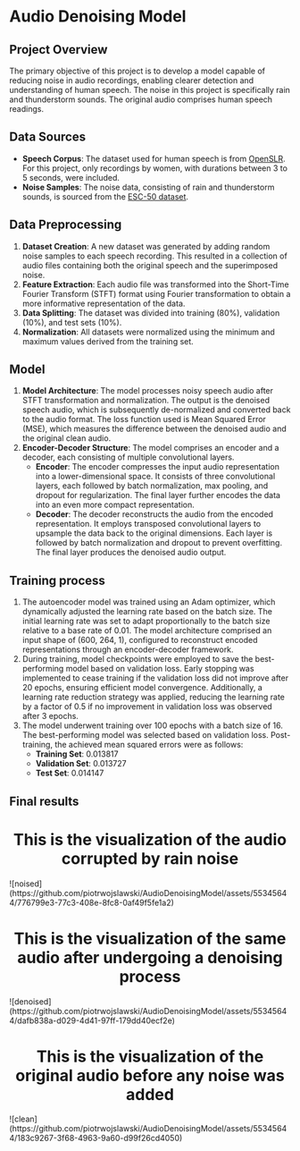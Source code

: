 # Audio Denoising Model

## Project Overview
The primary objective of this project is to develop a model capable of reducing noise in audio recordings, enabling clearer detection and understanding of human speech. The noise in this project is specifically rain and thunderstorm sounds. The original audio comprises human speech readings.

## Data Sources
- **Speech Corpus**: The dataset used for human speech is from [OpenSLR](https://www.openslr.org/12/). For this project, only recordings by women, with durations between 3 to 5 seconds, were included.
- **Noise Samples**: The noise data, consisting of rain and thunderstorm sounds, is sourced from the [ESC-50 dataset](https://github.com/karolpiczak/ESC-50.git).

## Data Preprocessing
1. **Dataset Creation**: A new dataset was generated by adding random noise samples to each speech recording. This resulted in a collection of audio files containing both the original speech and the superimposed noise.
2. **Feature Extraction**: Each audio file was transformed into the Short-Time Fourier Transform (STFT) format using Fourier transformation to obtain a more informative representation of the data.
3. **Data Splitting**: The dataset was divided into training (80%), validation (10%), and test sets (10%).
4. **Normalization**: All datasets were normalized using the minimum and maximum values derived from the training set.

## Model
1. **Model Architecture**: The model processes noisy speech audio after STFT transformation and normalization. The output is the denoised speech audio, which is subsequently de-normalized and converted back to the audio format. The loss function used is Mean Squared Error (MSE), which measures the difference between the denoised audio and the original clean audio.
2. **Encoder-Decoder Structure**: The model comprises an encoder and a decoder, each consisting of multiple convolutional layers.
   - **Encoder**: The encoder compresses the input audio representation into a lower-dimensional space. It consists of three convolutional layers, each followed by batch normalization, max pooling, and dropout for regularization. The final layer further encodes the data into an even more compact representation.
   - **Decoder**: The decoder reconstructs the audio from the encoded representation. It employs transposed convolutional layers to upsample the data back to the original dimensions. Each layer is followed by batch normalization and dropout to prevent overfitting. The final layer produces the denoised audio output.

## Training process
1. The autoencoder model was trained using an Adam optimizer, which dynamically adjusted the learning rate based on the batch size. The initial learning rate was set to adapt proportionally to the batch size relative to a base rate of 0.01. The model architecture comprised an input shape of (600, 264, 1), configured to reconstruct encoded representations through an encoder-decoder framework.
2. During training, model checkpoints were employed to save the best-performing model based on validation loss. Early stopping was implemented to cease training if the validation loss did not improve after 20 epochs, ensuring efficient model convergence. Additionally, a learning rate reduction strategy was applied, reducing the learning rate by a factor of 0.5 if no improvement in validation loss was observed after 3 epochs.
3. The model underwent training over 100 epochs with a batch size of 16. The best-performing model was selected based on validation loss. Post-training, the achieved mean squared errors were as follows:
     - **Training Set**: 0.013817
     - **Validation Set**: 0.013727
     - **Test Set**: 0.014147

## Final results
<center><h1>This is the visualization of the audio corrupted by rain noise</h1></center>
![noised](https://github.com/piotrwojslawski/AudioDenoisingModel/assets/55345644/776799e3-77c3-408e-8fc8-0af49f5fe1a2)

<center><h1>This is the visualization of the same audio after undergoing a denoising process</h1></center>
![denoised](https://github.com/piotrwojslawski/AudioDenoisingModel/assets/55345644/dafb838a-d029-4d41-97ff-179dd40ecf2e)

<center><h1>This is the visualization of the original audio before any noise was added</h1></center>
![clean](https://github.com/piotrwojslawski/AudioDenoisingModel/assets/55345644/183c9267-3f68-4963-9a60-d99f26cd4050)



   
